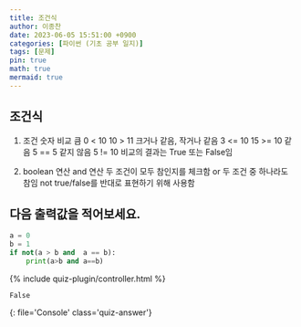 ```yaml
---
title: 조건식
author: 이종찬
date: 2023-06-05 15:51:00 +0900
categories: [파이썬 (기초 공부 일지)]
tags: [문제]
pin: true
math: true
mermaid: true
---
```


## 조건식
1. 조건
숫자 비교
    큼
        0 < 10
        10 > 11
    크거나 같음, 작거나 같음
        3 <= 10
        15 >= 10
    같음
        5 == 5
    같지 않음
        5 != 10
비교의 결과는 True 또는 False임

2. boolean 연산
    and 연산
        두 조건이 모두 참인지를 체크함
    or
        두 조건 중 하나라도 참임
    not
        true/false를 반대로 표현하기 위해 사용함

## 다음 출력값을 적어보세요.
```python
a = 0
b = 1
if not(a > b and  a == b):
    print(a>b and a==b)
```

<script>
    window.quiz_plugin_answer = "False";
</script>

{% include quiz-plugin/controller.html %}

```
False
```
{: file='Console' class='quiz-answer'}
